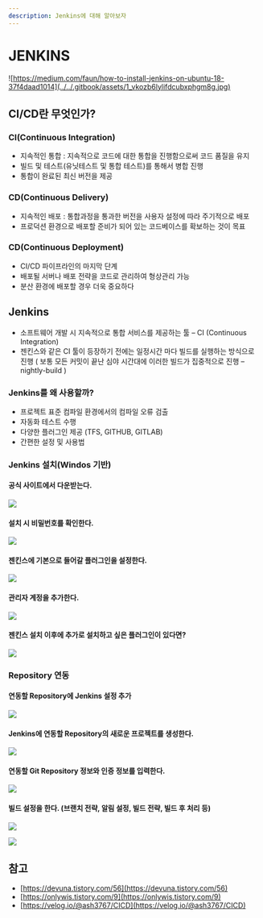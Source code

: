 ```yaml
---
description: Jenkins에 대해 알아보자
---
```


# JENKINS

![https://medium.com/faun/how-to-install-jenkins-on-ubuntu-18-37f4daad1014](../../.gitbook/assets/1_vkozb6lylifdcubxphgm8g.jpg)

## CI/CD란 무엇인가?

### CI\(Continuous Integration\)

* 지속적인 통합 : 지속적으로 코드에 대한 통합을 진행함으로써 코드 품질을 유지
* 빌드 및 테스트\(유닛테스트 및 통합 테스트\)를 통해서 병합 진행
* 통합이 완료된 최신 버전을 제공

### CD\(Continuous Delivery\)

* 지속적인 배포 : 통합과정을 통과한 버전을 사용자 설정에 따라 주기적으로 배포
* 프로덕션 환경으로 배포할 준비가 되어 있는 코드베이스를 확보하는 것이 목표

### CD\(Continuous Deployment\)

* CI/CD 파이프라인의 마지막 단계
* 배포될 서버나 배포 전략을 코드로 관리하여 형상관리 가능
* 분산 환경에 배포할 경우 더욱 중요하다

## Jenkins

* 소프트웨어 개발 시 지속적으로 통합 서비스를 제공하는 툴 – CI \(Continuous Integration\)
* 젠킨스와 같은 CI 툴이 등장하기 전에는 일정시간 마다 빌드를 실행하는 방식으로 진행 \( 보통 모든 커밋이 끝난 심야 시간대에 이러한 빌드가 집중적으로 진행 – nightly-build \)

### Jenkins를 왜 사용할까?

* 프로젝트 표준 컴파일 환경에서의 컴파일 오류 검출
* 자동화 테스트 수행
* 다양한 플러그인 제공 \(TFS, GITHUB, GITLAB\)
* 간편한 설정 및 사용법

### Jenkins 설치\(Windos 기반\)

#### 공식 사이트에서 다운받는다.

![](../../.gitbook/assets/06%20%281%29.png)

#### 설치 시 비밀번호를 확인한다.

![](../../.gitbook/assets/07%20%281%29%20%281%29%20%281%29.png)

#### 젠킨스에 기본으로 들어갈 플러그인을 설정한다.

![](../../.gitbook/assets/08%20%281%29.png)

#### 관리자 계정을 추가한다.

![](../../.gitbook/assets/09.png)

#### 젠킨스 설치 이후에 추가로 설치하고 싶은 플러그인이 있다면?

![](../../.gitbook/assets/11%20%283%29%20%281%29.png)

### Repository 연동

#### 연동할 Repository에 Jenkins 설정 추가

![](../../.gitbook/assets/12%20%282%29.png)

#### Jenkins에 연동할 Repository의 새로운 프로젝트를 생성한다.

![](../../.gitbook/assets/14%20%281%29%20%281%29.png)

#### 연동할 Git Repository 정보와 인증 정보를 입력한다.

![](../../.gitbook/assets/15%20%281%29.png)

#### 빌드 설정을 한다. \(브랜치 전략, 알림 설정, 빌드 전략, 빌드 후 처리 등\)

![](../../.gitbook/assets/16.png)

![](../../.gitbook/assets/17.png)

## 참고

* [https://devuna.tistory.com/56](https://devuna.tistory.com/56)
* [https://onlywis.tistory.com/9](https://onlywis.tistory.com/9)
* [https://velog.io/@ash3767/CICD](https://velog.io/@ash3767/CICD)

